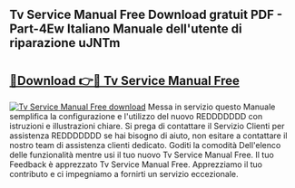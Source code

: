 ## Tv Service Manual Free Download gratuit PDF - Part-4Ew Italiano Manuale dell'utente di riparazione uJNTm

# <h2><a href="http://dfed6xw.blite.top/?on=Tv+Service+Manual+Free">🔗Download 👉🔴 Tv Service Manual Free</a></h2>

[![Tv Service Manual Free download](https://i.imgur.com/lujVjoI.png)](http://dfed6xw.blite.top/?on=Tv+Service+Manual+Free)
Messa in servizio questo Manuale semplifica la configurazione e l'utilizzo del nuovo REDDDDDDD con istruzioni e illustrazioni chiare. Si prega di contattare il Servizio Clienti per assistenza REDDDDDDD se hai bisogno di aiuto, non esitare a contattare il nostro team di assistenza clienti dedicato. Goditi la comodità Dell'elenco delle funzionalità mentre usi il tuo nuovo Tv Service Manual Free. Il tuo Feedback è apprezzato Tv Service Manual Free. Apprezziamo il tuo contributo e ci impegniamo a fornirti un servizio eccezionale.
